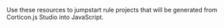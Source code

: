 Use these resources to jumpstart rule projects that will be generated from Corticon.js Studio into JavaScript.